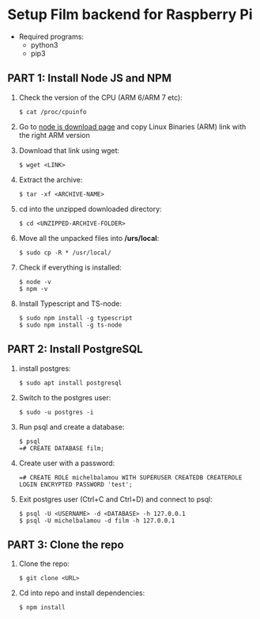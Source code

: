 # Setup Film backend for Raspberry Pi

- Required programs:
    * python3 
    * pip3

## PART 1: Install Node JS and NPM

1. Check the version of the CPU (ARM 6/ARM 7 etc):

    `$ cat /proc/cpuinfo`

2. Go to [node js download page](https://nodejs.org/en/download/) and copy Linux Binaries (ARM) link with the right ARM version
3. Download that link using wget:

    `$ wget <LINK>`

4. Extract the archive:

    `$ tar -xf <ARCHIVE-NAME>`

5. cd into the unzipped downloaded directory:

    `$ cd <UNZIPPED-ARCHIVE-FOLDER>`

6. Move all the unpacked files into **/urs/local**:

    `$ sudo cp -R * /usr/local/`

7. Check if everything is installed:

    `$ node -v`</br>
    `$ npm -v`

8. Install Typescript and TS-node:

    `$ sudo npm install -g typescript` </br>
    `$ sudo npm install -g ts-node`

## PART 2: Install PostgreSQL

1. install postgres:

    `$ sudo apt install postgresql`

2. Switch to the postgres user:
        
    `$ sudo -u postgres -i`

3. Run psql and create a database:

    `$ psql` </br>
    `=# CREATE DATABASE film;`

4. Create user with a password:

    `=# CREATE ROLE michelbalamou WITH SUPERUSER CREATEDB CREATEROLE LOGIN ENCRYPTED PASSWORD 'test';`

5. Exit postgres user (Ctrl+C and Ctrl+D) and connect to psql:

    `$ psql -U <USERNAME> -d <DATABASE> -h 127.0.0.1` </br>
    `$ psql -U michelbalamou -d film -h 127.0.0.1`

## PART 3: Clone the repo

1. Clone the repo:

    `$ git clone <URL>`

2. Cd into repo and install dependencies:

    `$ npm install`
